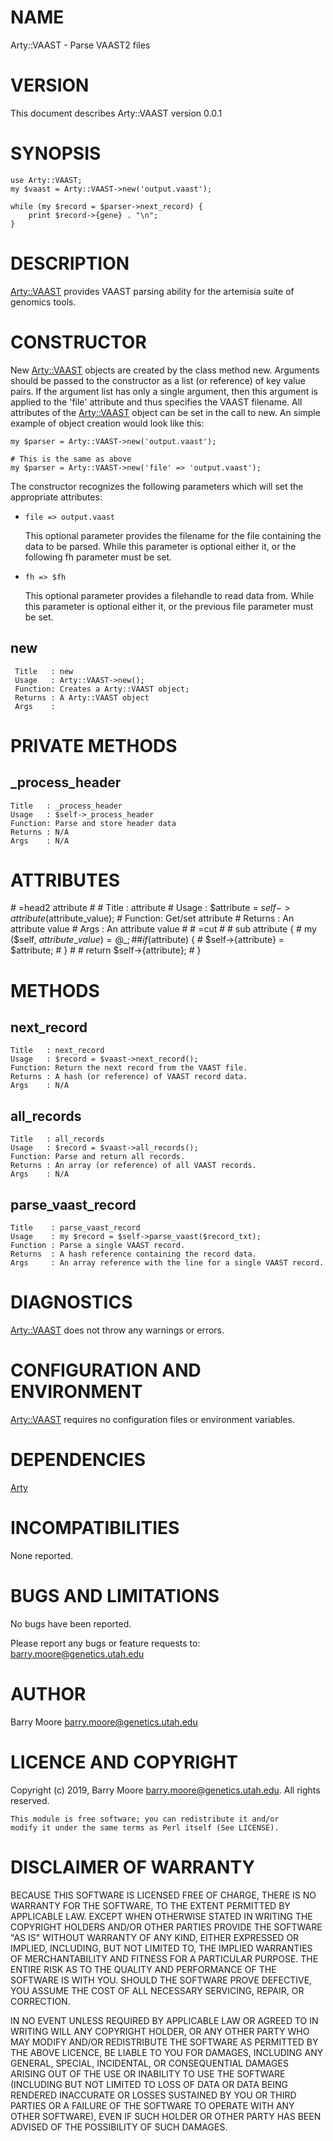 # NAME

Arty::VAAST - Parse VAAST2 files

# VERSION

This document describes Arty::VAAST version 0.0.1

# SYNOPSIS

    use Arty::VAAST;
    my $vaast = Arty::VAAST->new('output.vaast');

    while (my $record = $parser->next_record) {
        print $record->{gene} . "\n";
    }

# DESCRIPTION

[Arty::VAAST](https://metacpan.org/pod/Arty::VAAST) provides VAAST parsing ability for the artemisia suite
of genomics tools.

# CONSTRUCTOR

New [Arty::VAAST](https://metacpan.org/pod/Arty::VAAST) objects are created by the class method new.
Arguments should be passed to the constructor as a list (or reference)
of key value pairs.  If the argument list has only a single argument,
then this argument is applied to the 'file' attribute and thus
specifies the VAAST filename.  All attributes of the [Arty::VAAST](https://metacpan.org/pod/Arty::VAAST)
object can be set in the call to new. An simple example of object
creation would look like this:

    my $parser = Arty::VAAST->new('output.vaast');

    # This is the same as above
    my $parser = Arty::VAAST->new('file' => 'output.vaast');

The constructor recognizes the following parameters which will set the
appropriate attributes:

- `file => output.vaast`

    This optional parameter provides the filename for the file containing
    the data to be parsed. While this parameter is optional either it, or
    the following fh parameter must be set.

- `fh => $fh`

    This optional parameter provides a filehandle to read data from. While
    this parameter is optional either it, or the previous file parameter
    must be set.

## new

     Title   : new
     Usage   : Arty::VAAST->new();
     Function: Creates a Arty::VAAST object;
     Returns : A Arty::VAAST object
     Args    :

# PRIVATE METHODS

## \_process\_header

    Title   : _process_header
    Usage   : $self->_process_header
    Function: Parse and store header data
    Returns : N/A
    Args    : N/A

# ATTRIBUTES

\# =head2 attribute
\#
\#   Title   : attribute
\#   Usage   : $attribute = $self->attribute($attribute\_value);
\#   Function: Get/set attribute
\#   Returns : An attribute value
\#   Args    : An attribute value
\#
\# =cut
\#
\#  sub attribute {
\#    my ($self, $attribute\_value) = @\_;
\#
\#    if ($attribute) {
\#      $self->{attribute} = $attribute;
\#    }
\#
\#    return $self->{attribute};
\#  }

# METHODS

## next\_record

    Title   : next_record
    Usage   : $record = $vaast->next_record();
    Function: Return the next record from the VAAST file.
    Returns : A hash (or reference) of VAAST record data.
    Args    : N/A

## all\_records

    Title   : all_records
    Usage   : $record = $vaast->all_records();
    Function: Parse and return all records.
    Returns : An array (or reference) of all VAAST records.
    Args    : N/A

## parse\_vaast\_record

    Title    : parse_vaast_record
    Usage    : my $record = $self->parse_vaast($record_txt);
    Function : Parse a single VAAST record.
    Returns  : A hash reference containing the record data.
    Args     : An array reference with the line for a single VAAST record.

# DIAGNOSTICS

[Arty::VAAST](https://metacpan.org/pod/Arty::VAAST) does not throw any warnings or errors.

# CONFIGURATION AND ENVIRONMENT

[Arty::VAAST](https://metacpan.org/pod/Arty::VAAST) requires no configuration files or environment variables.

# DEPENDENCIES

[Arty](https://metacpan.org/pod/Arty)

# INCOMPATIBILITIES

None reported.

# BUGS AND LIMITATIONS

No bugs have been reported.

Please report any bugs or feature requests to:
barry.moore@genetics.utah.edu

# AUTHOR

Barry Moore <barry.moore@genetics.utah.edu>

# LICENCE AND COPYRIGHT

Copyright (c) 2019, Barry Moore <barry.moore@genetics.utah.edu>.
All rights reserved.

    This module is free software; you can redistribute it and/or
    modify it under the same terms as Perl itself (See LICENSE).

# DISCLAIMER OF WARRANTY

BECAUSE THIS SOFTWARE IS LICENSED FREE OF CHARGE, THERE IS NO WARRANTY
FOR THE SOFTWARE, TO THE EXTENT PERMITTED BY APPLICABLE LAW. EXCEPT
WHEN OTHERWISE STATED IN WRITING THE COPYRIGHT HOLDERS AND/OR OTHER
PARTIES PROVIDE THE SOFTWARE "AS IS" WITHOUT WARRANTY OF ANY KIND,
EITHER EXPRESSED OR IMPLIED, INCLUDING, BUT NOT LIMITED TO, THE
IMPLIED WARRANTIES OF MERCHANTABILITY AND FITNESS FOR A PARTICULAR
PURPOSE. THE ENTIRE RISK AS TO THE QUALITY AND PERFORMANCE OF THE
SOFTWARE IS WITH YOU. SHOULD THE SOFTWARE PROVE DEFECTIVE, YOU ASSUME
THE COST OF ALL NECESSARY SERVICING, REPAIR, OR CORRECTION.

IN NO EVENT UNLESS REQUIRED BY APPLICABLE LAW OR AGREED TO IN WRITING
WILL ANY COPYRIGHT HOLDER, OR ANY OTHER PARTY WHO MAY MODIFY AND/OR
REDISTRIBUTE THE SOFTWARE AS PERMITTED BY THE ABOVE LICENCE, BE LIABLE
TO YOU FOR DAMAGES, INCLUDING ANY GENERAL, SPECIAL, INCIDENTAL, OR
CONSEQUENTIAL DAMAGES ARISING OUT OF THE USE OR INABILITY TO USE THE
SOFTWARE (INCLUDING BUT NOT LIMITED TO LOSS OF DATA OR DATA BEING
RENDERED INACCURATE OR LOSSES SUSTAINED BY YOU OR THIRD PARTIES OR A
FAILURE OF THE SOFTWARE TO OPERATE WITH ANY OTHER SOFTWARE), EVEN IF
SUCH HOLDER OR OTHER PARTY HAS BEEN ADVISED OF THE POSSIBILITY OF SUCH
DAMAGES.
